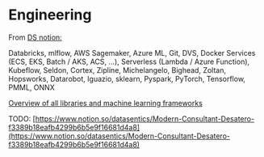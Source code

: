# Engineering

From [DS notion:](https://www.notion.so/datasentics/MLOps-a1382fe53cc749418574cfde75324bbf)

Databricks, mlflow, AWS Sagemaker, Azure ML, Git, DVS, Docker Services \(ECS, EKS, Batch / AKS, ACS, ...\), Serverless \(Lambda / Azure Function\), Kubeflow, Seldon, Cortex, Zipline, Michelangelo, Bighead, Zoltan, Hopsworks, Datarobot, Iguazio, sklearn, Pyspark, PyTorch, Tensorflow, PMML, ONNX

[Overview of all libraries and machine learning frameworks](https://github.com/EthicalML/awesome-production-machine-learning/blob/master/README.md)

TODO: [https://www.notion.so/datasentics/Modern-Consultant-Desatero-f3389b18eafb4299b6b5e9f16681d4a8](https://www.notion.so/datasentics/Modern-Consultant-Desatero-f3389b18eafb4299b6b5e9f16681d4a8)



